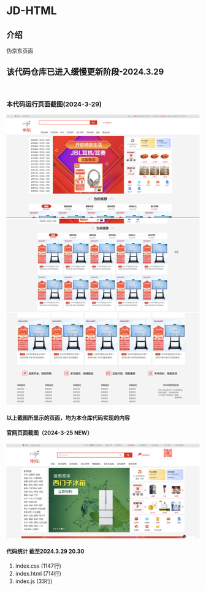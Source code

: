 # JD-HTML

## 介绍
伪京东页面

## 该代码仓库已进入缓慢更新阶段-2024.3.29

<br>

### 本代码运行页面截图(2024-3-29)

![NEW](./png/2024-03-29%20153205.png)
![NEW](./png/2024-03-29%20153231.png)
![NEW](./png/2024-03-29%20202604.png)

#### 以上截图所显示的页面，均为本仓库代码实现的内容

#### 官网页面截图（2024-3-25 NEW）

![](./png/b0e18a6d49018e100eba52366c3c028.png)
#### 代码统计 截至2024.3.29 20.30

1.  index.css (1147行)
2.  index.html (714行)
3.  index.js (33行)


